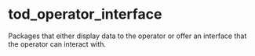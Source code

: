 # tod_operator_interface
Packages that either display data to the operator or offer an interface that the operator can interact with.
